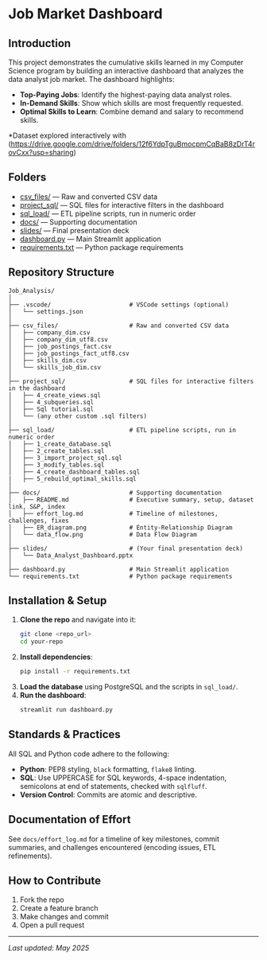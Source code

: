 # Job Market Dashboard

## Introduction
This project demonstrates the cumulative skills learned in my Computer Science program by building an interactive dashboard that analyzes the data analyst job market. The dashboard highlights:

- **Top-Paying Jobs**: Identify the highest-paying data analyst roles.
- **In-Demand Skills**: Show which skills are most frequently requested.
- **Optimal Skills to Learn**: Combine demand and salary to recommend skills.

*Dataset explored interactively with (https://drive.google.com/drive/folders/12f6YdpTguBmocpmCqBaB8zDrT4rovCxx?usp=sharing)

## Folders

- [csv_files/](./csv_files/) — Raw and converted CSV data
- [project_sql/](./project_sql/) — SQL files for interactive filters in the dashboard
- [sql_load/](./sql_load/) — ETL pipeline scripts, run in numeric order
- [docs/](./docs/) — Supporting documentation
- [slides/](./slides/) — Final presentation deck
- [dashboard.py](./dashboard.py) — Main Streamlit application
- [requirements.txt](./requirements.txt) — Python package requirements




## Repository Structure
```
Job_Analysis/
│
├── .vscode/                      # VSCode settings (optional)
│   └── settings.json
│
├── csv_files/                    # Raw and converted CSV data
│   ├── company_dim.csv
│   ├── company_dim_utf8.csv
│   ├── job_postings_fact.csv
│   ├── job_postings_fact_utf8.csv
│   ├── skills_dim.csv
│   └── skills_job_dim.csv
│
├── project_sql/                  # SQL files for interactive filters in the dashboard
│   ├── 4_create_views.sql
│   ├── 4_subqueries.sql
│   ├── Sql tutorial.sql
│   └── (any other custom .sql filters)
│
├── sql_load/                     # ETL pipeline scripts, run in numeric order
│   ├── 1_create_database.sql
│   ├── 2_create_tables.sql
│   ├── 3_import_project_sql.sql
│   ├── 3_modify_tables.sql
│   ├── 4_create_dashboard_tables.sql
|   ├── 5_rebuild_optimal_skills.sql
│
├── docs/                         # Supporting documentation
│   ├── README.md                 # Executive summary, setup, dataset link, S&P, index
│   ├── effort_log.md             # Timeline of milestones, challenges, fixes
│   ├── ER_diagram.png            # Entity-Relationship Diagram
│   └── data_flow.png             # Data Flow Diagram
│
├── slides/                       # (Your final presentation deck)
│   └── Data_Analyst_Dashboard.pptx
│
├── dashboard.py                  # Main Streamlit application
└── requirements.txt              # Python package requirements
```

## Installation & Setup
1. **Clone the repo** and navigate into it:
   ```bash
   git clone <repo_url>
   cd your-repo
   ```
2. **Install dependencies**:
   ```bash
   pip install -r requirements.txt
   ```
3. **Load the database** using PostgreSQL and the scripts in `sql_load/`.
4. **Run the dashboard**:
   ```bash
   streamlit run dashboard.py
   ```

## Standards & Practices
All SQL and Python code adhere to the following:

- **Python**: PEP8 styling, `black` formatting, `flake8` linting.
- **SQL**: Use UPPERCASE for SQL keywords, 4-space indentation, semicolons at end of statements, checked with `sqlfluff`.
- **Version Control**: Commits are atomic and descriptive.

## Documentation of Effort
See `docs/effort_log.md` for a timeline of key milestones, commit summaries, and challenges encountered (encoding issues, ETL refinements).

## How to Contribute
1. Fork the repo
2. Create a feature branch
3. Make changes and commit
4. Open a pull request

---
_Last updated: May 2025_
